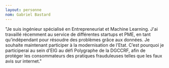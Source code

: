 ```yaml
---
layout: personne
nom: Gabriel Bastard
---
```


"Je suis ingénieur spécialisé en Entrepreneuriat et Machine Learning. J'ai travaillé récemment au service de différentes startups et PME, en tant qu’indépendant pour résoudre des problèmes grâce aux données. Je souhaite maintenant participer à la modernisation de l’Etat. C’est pourquoi je participerai au sein d'EIG au défi Polygraphe de la DGCCRF, afin de protéger les consommateurs des pratiques frauduleuses telles que les faux avis sur internet."
